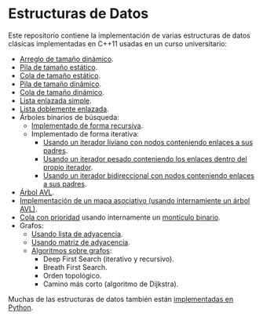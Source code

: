 # Estructuras de Datos

Este repositorio contiene la implementación de varias estructuras de datos clásicas implementadas en C++11 usadas en un curso universitario:
- [Arreglo de tamaño dinámico](C++/dynamic-array/dynamic_array.h).
- [Pila de tamaño estático](C++/static-stack/stack.h).
- [Cola de tamaño estático](C++/static-queue/queue.h).
- [Pila de tamaño dinámico](C++/dynamic-stack/stack.h).
- [Cola de tamaño dinámico](C++/dynamic-queue/queue.h).
- [Lista enlazada simple](C++/singly-linked-list/forward_list.h).
- [Lista doblemente enlazada](C++/doubly-linked-list/list.h).
- Árboles binarios de búsqueda:
    - [Implementado de forma recursiva](C++/recursive-BST-light-iterator/tree.h).
    - Implementado de forma iterativa:
        - [Usando un iterador liviano con nodos conteniendo enlaces a sus padres](C++/iterative-BST-light-iterator/tree.h).
        - [Usando un iterador pesado conteniendo los enlaces dentro del propio iterador](C++/iterative-BST-fat-iterator/tree.h).
        - [Usando un iterador bidireccional con nodos conteniendo enlaces a sus padres](C++/iterative-BST-bidirectional-light-iterator/tree.h).
- [Árbol AVL](C++/avl/avl.h).
- [Implementación de un mapa asociativo (usando internamiente un árbol AVL)](C++/avl-as-map/avl_map.h).
- [Cola con prioridad](C++/priority_queue/priority_queue.h) usando internamente un [montículo binario](C++/priority_queue/heap.h).
- Grafos:
    - [Usando lista de adyacencia](C++/graphs/adjacency_list.h).
    - [Usando matriz de adyacencia](C++/graphs/adjacency_matrix.h).
    - [Algoritmos sobre grafos](C++/graphs/graph_algorithms.h):
        - Deep First Search (iterativo y recursivo).
        - Breath First Search.
        - Orden topológico.
        - Camino más corto (algoritmo de Dijkstra).

Muchas de las estructuras de datos también están [implementadas en Python](Python/).
